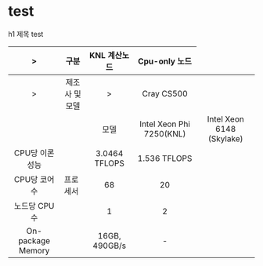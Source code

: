 # test
h1 제목
test


|>|구분|KNL 계산노드|Cpu-only 노드|
|:---:|:---:|:---:|:---:|
|>|제조사 및 모델|>|Cray CS500|
|<td rowspan="5">프로세서</td>|모델|Intel Xeon Phi 7250(KNL)|Intel Xeon 6148 (Skylake)|
|CPU당 이론성능|3.0464 TFLOPS|1.536 TFLOPS|
|CPU당 코어수|68|20|
|노드당 CPU수|1|2|
|On-package Memory|16GB, 490GB/s|-|
